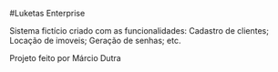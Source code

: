 #Luketas Enterprise

Sistema fictício criado com as funcionalidades:
Cadastro de clientes;
Locação de imoveis;
Geração de senhas;
etc.

Projeto feito por Márcio Dutra
